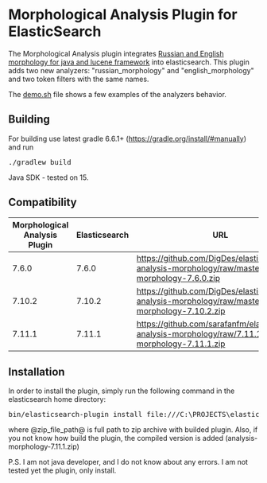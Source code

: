 # Morphological Analysis Plugin for ElasticSearch

The Morphological Analysis plugin integrates <a href="https://github.com/AKuznetsov/russianmorphology">Russian and English morphology for java and lucene framework</a> into elasticsearch. This plugin adds two new analyzers: "russian_morphology" and "english_morphology" and two token filters with the same names.

The <a href="https://github.com/DigDes/elasticsearch-analysis-morphology/blob/master/demo.sh">demo.sh</a> file shows a few examples of the analyzers behavior.


## Building
For building use latest gradle 6.6.1+ (https://gradle.org/install/#manually) and run
<pre>./gradlew build</pre>
Java SDK - tested on 15.

## Compatibility

Morphological Analysis Plugin | Elasticsearch   | URL  
--------| -------------|---------
7.6.0                            |7.6.0                |https://github.com/DigDes/elasticsearch-analysis-morphology/raw/master/analysis-morphology-7.6.0.zip
7.10.2                            |7.10.2              |https://github.com/DigDes/elasticsearch-analysis-morphology/raw/master/analysis-morphology-7.10.2.zip
7.11.1                           | 7.11.1   | https://github.com/sarafanfm/elasticsearch-analysis-morphology/raw/7.11.1/analysis-morphology-7.11.1.zip


## Installation

In order to install the plugin, simply run the following command in the elasticsearch home directory:
<pre>
bin/elasticsearch-plugin install file:///C:\PROJECTS\elasticsearch-analysis-morphology\analysis-morphology-7.11.1.zip
</pre>

where @zip_file_path@ is full path to zip archive with builded plugin.
Also, if you not know how build the plugin, the compiled version is added (analysis-morphology-7.11.1.zip)

P.S. I am not java developer, and I do not know about any errors. I am not tested yet the plugin, only install.